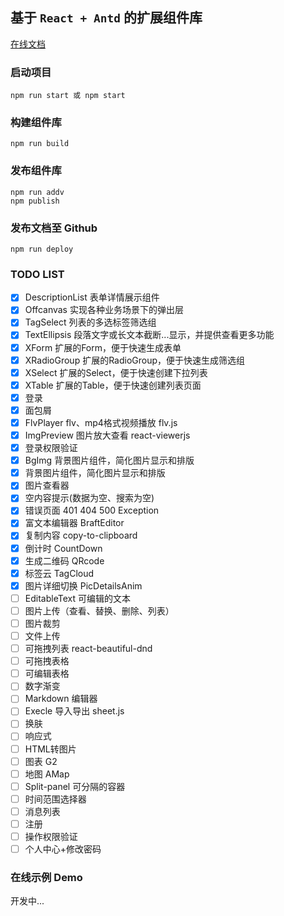 ## 基于 `React + Antd` 的扩展组件库

[在线文档](https://lsabella.github.io/mhc-admin/)

### 启动项目

```
npm run start 或 npm start
```

### 构建组件库

```
npm run build
```

### 发布组件库

```
npm run addv
npm publish
```

### 发布文档至 Github

```
npm run deploy
```


### TODO LIST

- [x] DescriptionList 表单详情展示组件
- [x] Offcanvas 实现各种业务场景下的弹出层
- [x] TagSelect 列表的多选标签筛选组
- [x] TextEllipsis 段落文字或长文本截断...显示，并提供查看更多功能
- [x] XForm 扩展的Form，便于快速生成表单
- [x] XRadioGroup 扩展的RadioGroup，便于快速生成筛选组
- [x] XSelect 扩展的Select，便于快速创建下拉列表
- [x] XTable 扩展的Table，便于快速创建列表页面
- [X] 登录
- [X] 面包屑
- [X] FlvPlayer  flv、mp4格式视频播放 flv.js
- [X] ImgPreview 图片放大查看  react-viewerjs
- [X] 登录权限验证
- [X] BgImg 背景图片组件，简化图片显示和排版
- [X] 背景图片组件，简化图片显示和排版
- [X] 图片查看器
- [X] 空内容提示(数据为空、搜索为空)
- [X] 错误页面 401 404 500 Exception
- [X] 富文本编辑器 BraftEditor
- [X] 复制内容 copy-to-clipboard 
- [X] 倒计时 CountDown
- [X] 生成二维码 QRcode
- [X] 标签云 TagCloud
- [X] 图片详细切换 PicDetailsAnim
- [ ] EditableText 可编辑的文本
- [ ] 图片上传（查看、替换、删除、列表）
- [ ] 图片裁剪
- [ ] 文件上传
- [ ] 可拖拽列表 react-beautiful-dnd
- [ ] 可拖拽表格
- [ ] 可编辑表格
- [ ] 数字渐变
- [ ] Markdown 编辑器
- [ ] Execle 导入导出 sheet.js
- [ ] 换肤
- [ ] 响应式
- [ ] HTML转图片
- [ ] 图表 G2
- [ ] 地图 AMap
- [ ] Split-panel 可分隔的容器
- [ ] 时间范围选择器
- [ ] 消息列表
- [ ] 注册
- [ ] 操作权限验证
- [ ] 个人中心+修改密码

### 在线示例 Demo

开发中...